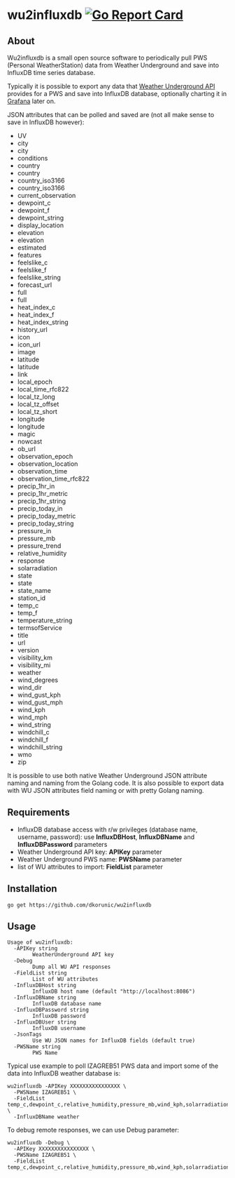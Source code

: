 # wu2influxdb [![Go Report Card](https://goreportcard.com/badge/github.com/dkorunic/wu2influxdb)](https://goreportcard.com/badge/github.com/dkorunic/wu2influxdb)

## About

Wu2influxdb is a small open source software to periodically pull PWS (Personal WeatherStation) data from Weather Underground and save into InfluxDB time series database.

Typically it is possible to export any data that [Weather Underground API](https://www.wunderground.com/weather/api/d/docs) provides for a PWS and save into InfluxDB database, optionally charting it in [Grafana](https://grafana.com/) later on.

JSON attributes that can be polled and saved are (not all make sense to save in InfluxDB however):

* UV
* city
* city
* conditions
* country
* country
* country\_iso3166
* country\_iso3166
* current\_observation
* dewpoint\_c
* dewpoint\_f
* dewpoint\_string
* display\_location
* elevation
* elevation
* estimated
* features
* feelslike\_c
* feelslike\_f
* feelslike\_string
* forecast\_url
* full
* full
* heat\_index\_c
* heat\_index\_f
* heat\_index\_string
* history\_url
* icon
* icon\_url
* image
* latitude
* latitude
* link
* local\_epoch
* local\_time\_rfc822
* local\_tz\_long
* local\_tz\_offset
* local\_tz\_short
* longitude
* longitude
* magic
* nowcast
* ob\_url
* observation\_epoch
* observation\_location
* observation\_time
* observation\_time\_rfc822
* precip\_1hr\_in
* precip\_1hr\_metric
* precip\_1hr\_string
* precip\_today\_in
* precip\_today\_metric
* precip\_today\_string
* pressure\_in
* pressure\_mb
* pressure\_trend
* relative\_humidity
* response
* solarradiation
* state
* state
* state\_name
* station\_id
* temp\_c
* temp\_f
* temperature\_string
* termsofService
* title
* url
* version
* visibility\_km
* visibility\_mi
* weather
* wind\_degrees
* wind\_dir
* wind\_gust\_kph
* wind\_gust\_mph
* wind\_kph
* wind\_mph
* wind\_string
* windchill\_c
* windchill\_f
* windchill\_string
* wmo
* zip

It is possible to use both native Weather Underground JSON attribute naming and naming from the Golang code. It is also possible to export data with WU JSON attributes field naming or with pretty Golang naming.

## Requirements

* InfluxDB database access with r/w privileges (database name, username, password): use **InfluxDBHost**, **InfluxDBName** and **InfluxDBPassword** parameters
* Weather Underground API key: **APIKey** parameter
* Weather Underground PWS name: **PWSName** parameter
* list of WU attributes to import: **FieldList** parameter

## Installation

```shell
go get https://github.com/dkorunic/wu2influxdb
```

## Usage

```shell
Usage of wu2influxdb:
  -APIKey string
    	WeatherUnderground API key
  -Debug
    	Dump all WU API responses
  -FieldList string
    	List of WU attributes
  -InfluxDBHost string
    	InfluxDB host name (default "http://localhost:8086")
  -InfluxDBName string
    	InfluxDB database name
  -InfluxDBPassword string
    	InfluxDB password
  -InfluxDBUser string
    	InfluxDB username
  -JsonTags
    	Use WU JSON names for InfluxDB fields (default true)
  -PWSName string
    	PWS Name
```

Typical use example to poll IZAGREB51 PWS data and import some of the data into InfluxDB weather database is:

```shell
wu2influxdb -APIKey XXXXXXXXXXXXXXXX \
  -PWSName IZAGREB51 \
  -FieldList temp_c,dewpoint_c,relative_humidity,pressure_mb,wind_kph,solarradiation,precip_today_metric,precip_1hr_metric \
  -InfluxDBName weather
```

To debug remote responses, we can use Debug parameter:

```shell
wu2influxdb -Debug \
  -APIKey XXXXXXXXXXXXXXXX \
  -PWSName IZAGREB51 \
  -FieldList temp_c,dewpoint_c,relative_humidity,pressure_mb,wind_kph,solarradiation,precip_today_metric,precip_1hr_metric
```
